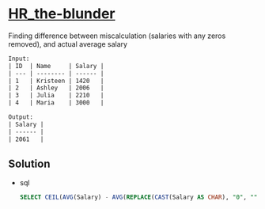 # [HR_the-blunder](https://www.hackerrank.com/challenges/the-blunder)

Finding difference between miscalculation (salaries with any zeros removed), and actual average salary

```txt
Input:
| ID  | Name     | Salary |
| --- | -------- | ------ |
| 1   | Kristeen | 1420   |
| 2   | Ashley   | 2006   |
| 3   | Julia    | 2210   |
| 4   | Maria    | 3000   |

Output:
| Salary |
| ------ |
| 2061   |
```

## Solution

* sql

  ```sql
  SELECT CEIL(AVG(Salary) - AVG(REPLACE(CAST(Salary AS CHAR), "0", ""))) FROM Employees;
  ```

